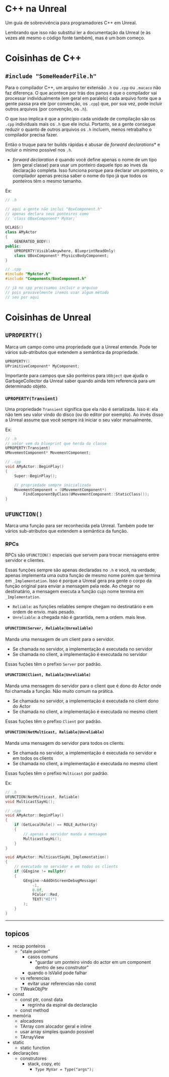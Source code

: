 # C++ na Unreal

Um guia de sobrevivência para programadores C++ em Unreal.

Lembrando que isso não substitui ler a documentação da Unreal (e às vezes até mesmo o código fonte também),
mas é um bom começo.

# Coisinhas de C++

## `#include "SomeHeaderFile.h"`
Para o compilador C++, um arquivo ter extensão `.h` ou `.cpp` ou `.macaco` não faz diferença.
O que acontece por trás dos panos é que o compilador vai processar individualmente (em geral em paralelo) cada
arquivo fonte que a gente passa pra ele (por convenção, os `.cpp`) que, por sua vez, pode incluir outros arquivos
(por convenção, os `.h`).

O que isso implica é que a princípio cada unidade de compilação são os `.cpp` individuais mais os `.h` que ele inclui.
Portanto, se a gente consegue reduzir o quanto de outros arquivos os `.h` incluem, menos retrabalho o compilador precisa fazer.

Então o truque para ter builds rápidas é abusar de _forward declarations_* e incluir o mínimo possível nos `.h`.

* _forward declaration_ é quando você define apenas o nome de um tipo (em geral classe) para usar um ponteiro daquele
tipo ao inves da declaração completa. Isso funciona porque para declarar um ponteiro, o compilador apenas precisa saber
o nome do tipo já que todos os ponteiros têm o mesmo tamanho.

Ex:
```cpp
// .h

// aqui a gente não inclui "BoxComponent.h"
// apenas declara seus ponteiros como
// `class UBoxComponent* MyVar;`

UCLASS()
class AMyActor
{
	GENERATED_BODY()
public:
	UPROPERTY(VisibleAnywhere, BlueprintReadOnly)
	class UBoxComponent* PhysicsBodyComponent;
}

// .cpp
#include "MyActor.h"
#include "Components/BoxComponent.h"

// já no cpp precisamos incluir o arquivo
// pois provavelmente iremos usar algum método
// seu por aqui
```

# Coisinhas de Unreal

## `UPROPERTY()`
Marca um campo como uma propriedade que a Unreal entende.
Pode ter vários sub-atributos que extendem a semântica da propriedade.

```cpp
UPROPERTY()
UPrimitiveComponent* MyComponent;
```

Importante para campos que são ponteiros para `UObject` que ajuda o GarbageCollector da Unreal saber
quando ainda tem referencia para um determinado objeto.

### `UPROPERTY(Transient)`
Uma propriedade `Transient` significa que ela não é serializada. Isso é: ela não tem seu valor vindo do disco
(ou do editor por exemplo). Ao invés disso a Unreal assume que você sempre irá iniciar o seu valor manualmente.

Ex:
```cpp
// .h
// valor vem da blueprint que herda da classe
UPROPERTY(Transient)
UMovementComponent* MovementComponent;

// .cpp
void AMyActor::BeginPlay()
{
	Super::BeginPlay();

	// propriedade sempre inicializada
	MovementComponent = (UMovementComponent*)
		FindComponentByClass(UMovementComponent::StaticClass());
}
```

## `UFUNCTION()`
Marca uma função para ser reconhecida pela Unreal.
Também pode ter vários sub-atributos que extendem a semântica da função.

### RPCs
RPCs são `UFUNCTION()` especiais que servem para trocar mensagens entre servidor e clientes.

Essas funções sempre são apenas declaradas no `.h` e você, na verdade, apenas implementa uma outra função
de mesmo nome porém que termina em `_Implementation`. Isso é porque a Unreal gera pra gente o corpo da
função original para enviar a mensagem pela rede. Ao chegar no destinatário, a mensagem executa a função
cujo nome termina em `_Implementation`.

- `Reliable`: as funções reliables sempre chegam no destinatário e em ordem de envio. mais pesado.
- `Unreliable`: a chegada não é garantida, nem a ordem. mais leve.

#### `UFUNCTION(Server, Reliable|Unrealiable)`
Manda uma mensagem de um client para o servidor.

- Se chamada no servidor, a implementação é executada no servidor
- Se chamada no client, a implementação é executada no servidor

Essas fuções têm o prefixo `Server` por padrão.

#### `UFUNCTION(Client, Reliable|Unreliable)`
Manda uma mensagem do servidor para o client que é dono do Actor onde foi chamada a função. Não muito comum na prática.

- Se chamada no servidor, a implementação é executada no client dono do Actor
- Se chamada no client, a implementação é executada no mesmo client

Essas fuções têm o prefixo `Client` por padrão.

#### `UFUNCTION(NetMulticast, Reliable|Unreliable)`
Manda uma mensagem do servidor para todos os clients.

- Se chamada no servidor, a implementação é executada no servidor e em todos os clients
- Se chamada no client, a implementação é executada no mesmo client

Essas fuções têm o prefixo `Multicast` por padrão.

Ex:
```cpp
// .h
UFUNCTION(NetMulticast, Reliable)
void MulticastSayHi();

// .cpp
void AMyActor::BeginPlay()
{
	if (GetLocalRole() == ROLE_Authority)
	{
		// apenas o servidor manda a mensagem
		MulticastSayHi();
	}
}

void AMyActor::MulticastSayHi_Implementation()
{
	// executado no servidor e em todos os clients
	if (GEngine != nullptr)
	{
		GEngine->AddOnScreenDebugMessage(
			-1,
			0.0f,
			FColor::Red,
			TEXT("HI!")
		);
	}
}
```

--------------------

## topicos
- recap ponteiros
	- "stale pointer"
		- casos comuns
			- "guardar um ponteiro vindo do actor em um component dentro de seu construtor"
		- quando o IsValid pode falhar
	- vs referencias
		- evitar usar referencias não const
	- TWeakObjPtr<T>
- const
	- const ptr, const data
		- regrinha da espiral da declaração
	- const method
- memória
	- alocadores
	- TArray com alocador geral e inline
	- usar array simples quando possivel
	- TArrayView
- static
	- static function
- declarações
	- construtores
		- stack, copy, etc
			- `Type MyVar = Type("args");`

